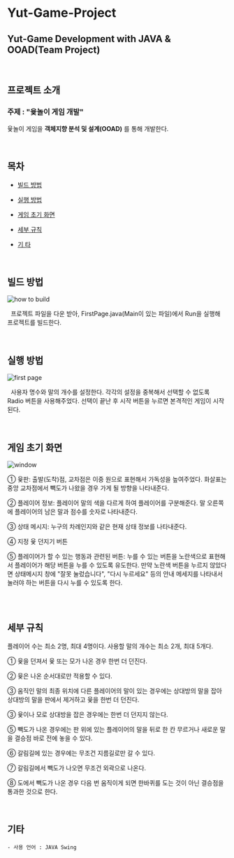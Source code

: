 Yut-Game-Project
================

Yut-Game Development with JAVA & OOAD(Team Project)
---------------------------------------------------

<br/>

## 프로젝트 소개

### 주제 : "윷놀이 게임 개발"

윷놀이 게임을 **객체지향 분석 및 설계(OOAD)** 를 통해 개발한다.

<br/>

## 목차

<!--ts-->

* [빌드 방법](#빌드-방법)

* [실행 방법](#실행-방법)

* [게임 초기 화면](#게임-초기-화면)

* [세부 규칙](#세부-규칙)

* [기 타](#기-타)

<!--te-->

<br/>

## 빌드 방법

![how to build](https://user-images.githubusercontent.com/41741539/58937697-22d5b180-87ae-11e9-80c0-20596f61d92c.png)

&nbsp;&nbsp;프로젝트 파일을 다운 받아, FirstPage.java(Main이 있는 파일)에서 Run을 실행해 프로젝트를 빌드한다.

<br/>

## 실행 방법

![first page](https://user-images.githubusercontent.com/41741539/58937666-0a659700-87ae-11e9-94b4-8e5ec4244dfc.png)

&nbsp;&nbsp;사용자 명수와 말의 개수를 설정한다. 각각의 설정을 중복해서 선택할 수 없도록 Radio 버튼을 사용해주었다. 선택이 끝난 후 시작 버튼을 누르면 본격적인 게임이 시작된다.

<br/>

## 게임 초기 화면

![window](https://user-images.githubusercontent.com/41741539/58938575-1b170c80-87b0-11e9-8421-e6d144bcaffe.png)

① 윷판: 출발(도착)점, 교차점은 이중 원으로 표현해서 가독성을 높여주었다. 화살표는 중앙 교차점에서 빽도가 나왔을 경우 가게 될 방향을 나타내준다.

② 플레이어 정보: 플레이어 말의 색을 다르게 하여 플레이어를 구분해준다. 말 오른쪽에 플레이어의 남은 말과 점수를 숫자로 나타내준다.

③	상태 메시지: 누구의 차례인지와 같은 현재 상태 정보를 나타내준다.

④ 지정 윷 던지기 버튼

⑤ 플레이어가 할 수 있는 행동과 관련된 버튼: 누를 수 있는 버튼을 노란색으로 표현해서 플레이어가 해당 버튼을 누를 수 있도록 유도한다. 만약 노란색 버튼을 누르지 않았다면 상태메시지 창에 "잘못 눌렀습니다", "다시 누르세요" 등의 안내 메세지를 나타내서 눌러야 하는 버튼을 다시 누를 수 있도록 한다.

<br/>



<br/>

## 세부 규칙

플레이어 수는 최소 2명, 최대 4명이다.
사용할 말의 개수는 최소 2개, 최대 5개다.

① 윷을 던져서 윷 또는 모가 나온 경우 한번 더 던진다.

② 윷은 나온 순서대로만 적용할 수 있다.

③	움직인 말의 최종 위치에 다른 플레이어의 말이 있는 경우에는 상대방의 말을 잡아 상대방의 말을 판에서 제거하고 윷을 한번 더 던진다.

③ 윷이나 모로 상대방을 잡은 경우에는 한번 더 던지지 않는다.

⑤ 빽도가 나온 경우에는 판 위에 있는 플레이어의 말을 뒤로 한 칸 무르거나 새로운 말을 결승점 바로 전에 놓을 수 있다.

⑥ 갈림길에 있는 경우에는 무조건 지름길로만 갈 수 있다.

⑦ 갈림길에서 빽도가 나오면 무조건 외곽으로 나온다.

⑧ 도에서 빽도가 나온 경우 다음 번 움직이게 되면 한바퀴를 도는 것이 아닌 결승점을 통과한 것으로 한다.


<br/>

## 기타

```
- 사용 언어 : JAVA Swing
```
